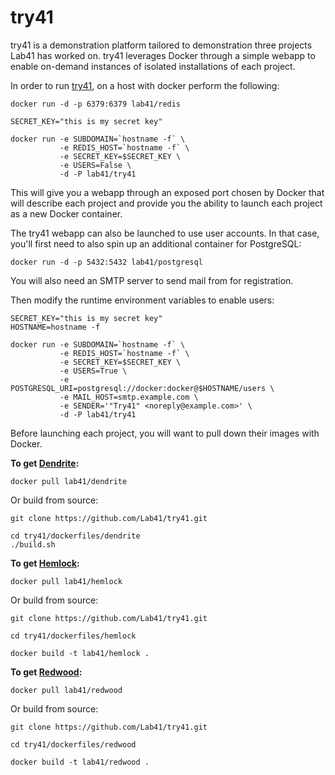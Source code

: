try41
==============

try41 is a demonstration platform tailored to demonstration three projects Lab41 has worked on.  try41 leverages Docker through a simple webapp to enable on-demand instances of isolated installations of each project.

In order to run [try41](https://github.com/Lab41/try41), on a host with docker perform the following:

```
docker run -d -p 6379:6379 lab41/redis
```

```
SECRET_KEY="this is my secret key"

docker run -e SUBDOMAIN=`hostname -f` \
           -e REDIS_HOST=`hostname -f` \
           -e SECRET_KEY=$SECRET_KEY \
           -e USERS=False \
           -d -P lab41/try41
```

This will give you a webapp through an exposed port chosen by Docker that will describe each project and provide you the ability to launch each project as a new Docker container.

The try41 webapp can also be launched to use user accounts.  In that case, you'll first need to also spin up an additional container for PostgreSQL:

```
docker run -d -p 5432:5432 lab41/postgresql
```

You will also need an SMTP server to send mail from for registration.

Then modify the runtime environment variables to enable users:

```
SECRET_KEY="this is my secret key"
HOSTNAME=hostname -f

docker run -e SUBDOMAIN=`hostname -f` \
           -e REDIS_HOST=`hostname -f` \
           -e SECRET_KEY=$SECRET_KEY \
           -e USERS=True \
           -e POSTGRESQL_URI=postgresql://docker:docker@$HOSTNAME/users \
           -e MAIL_HOST=smtp.example.com \
           -e SENDER='"Try41" <noreply@example.com>' \
           -d -P lab41/try41
```

Before launching each project, you will want to pull down their images with Docker.

**To get [Dendrite](https://github.com/Lab41/Dendrite):**
```
docker pull lab41/dendrite
```

Or build from source:

```
git clone https://github.com/Lab41/try41.git

cd try41/dockerfiles/dendrite
./build.sh
```

**To get [Hemlock](https://github.com/Lab41/Hemlock):**
```
docker pull lab41/hemlock
```

Or build from source:

```
git clone https://github.com/Lab41/try41.git

cd try41/dockerfiles/hemlock

docker build -t lab41/hemlock .
```

**To get [Redwood](https://github.com/Lab41/Redwood):**
```
docker pull lab41/redwood
```

Or build from source:

```
git clone https://github.com/Lab41/try41.git

cd try41/dockerfiles/redwood

docker build -t lab41/redwood .
```
